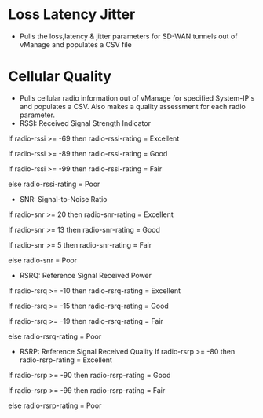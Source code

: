 # Loss Latency Jitter
- Pulls the loss,latency & jitter parameters for SD-WAN tunnels out of vManage and populates a CSV file

# Cellular Quality
- Pulls cellular radio information out of vManage for specified System-IP's and populates a CSV. Also makes a quality assessment for each radio parameter.
- RSSI: Received Signal Strength Indicator

If radio-rssi >= -69 then radio-rssi-rating = Excellent

If radio-rssi >= -89 then radio-rssi-rating = Good

If radio-rssi >= -99 then radio-rssi-rating = Fair

else radio-rssi-rating = Poor


- SNR: Signal-to-Noise Ratio

If radio-snr >= 20 then radio-snr-rating = Excellent

If radio-snr >= 13 then radio-snr-rating  = Good

If radio-snr >= 5 then radio-snr-rating = Fair

else radio-snr = Poor


- RSRQ: Reference Signal Received Power

If radio-rsrq >= -10 then  radio-rsrq-rating = Excellent

If radio-rsrq >= -15 then  radio-rsrq-rating = Good

If radio-rsrq >= -19 then  radio-rsrq-rating = Fair

else  radio-rsrq-rating = Poor


- RSRP: Reference Signal Received Quality
If radio-rsrp >= -80 then radio-rsrp-rating = Excellent

If radio-rsrp >= -90 then radio-rsrp-rating = Good

If radio-rsrp >= -99 then radio-rsrp-rating = Fair

else radio-rsrp-rating = Poor
